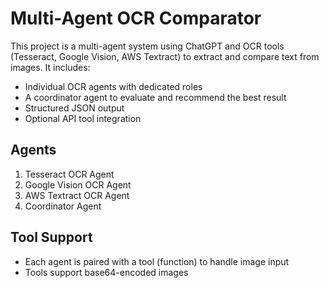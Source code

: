 # Multi-Agent OCR Comparator

This project is a multi-agent system using ChatGPT and OCR tools (Tesseract, Google Vision, AWS Textract) to extract and compare text from images. It includes:

- Individual OCR agents with dedicated roles
- A coordinator agent to evaluate and recommend the best result
- Structured JSON output
- Optional API tool integration

## Agents
1. Tesseract OCR Agent
2. Google Vision OCR Agent
3. AWS Textract OCR Agent
4. Coordinator Agent

## Tool Support
- Each agent is paired with a tool (function) to handle image input
- Tools support base64-encoded images

